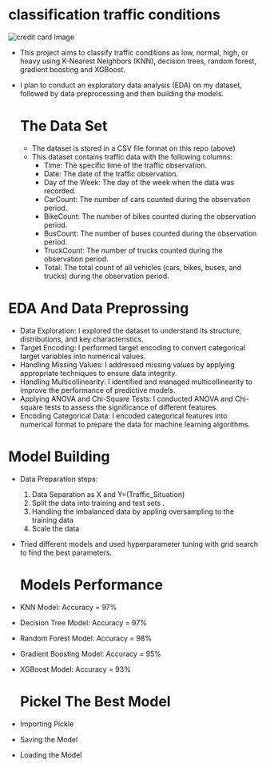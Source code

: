 # classification traffic conditions 
  ![credit card Image](https://github.com/germeengehad/classify-traffic-conditions/blob/main/download.png)

- This project aims to classify traffic conditions as low, normal, high, or heavy using K-Nearest Neighbors (KNN), decision trees, random forest, gradient boosting and XGBoost.
- I plan to conduct an exploratory data analysis (EDA) on my dataset, followed by data preprocessing and then building the models.
  
  # The Data Set
  - The dataset is stored in a CSV file format on this repo (above)
  - This dataset contains traffic data with the following columns:
    - Time: The specific time of the traffic observation.
    - Date: The date of the traffic observation.
    - Day of the Week: The day of the week when the data was recorded.
    - CarCount: The number of cars counted during the observation period.
    - BikeCount: The number of bikes counted during the observation period.
    - BusCount: The number of buses counted during the observation period.
    - TruckCount: The number of trucks counted during the observation period.
    - Total: The total count of all vehicles (cars, bikes, buses, and trucks) during the observation period.

# EDA And Data Preprossing
- Data Exploration: I explored the dataset to understand its structure, distributions, and key characteristics.
- Target Encoding: I performed target encoding to convert categorical target variables into numerical values.
- Handling Missing Values: I addressed missing values by applying appropriate techniques to ensure data integrity.
- Handling Multicollinearity: I identified and managed multicollinearity to improve the performance of predictive models.
- Applying ANOVA and Chi-Square Tests: I conducted ANOVA and Chi-square tests to assess the significance of different features.
- Encoding Categorical Data: I encoded categorical features into numerical format to prepare the data for machine learning algorithms.

# Model Building
- Data Preparation steps:
  1)  Data Separation as X and Y=(Traffic_Situation)
  2)  Split the data into training and test sets .
  3)  Handling the imbalanced data by appling oversampling to the training data
  4)  Scale the data
- Tried different models and used hyperparameter tuning with grid search to find the best parameters.

  # Models Performance 
- KNN Model: Accuracy = 97%
- Decision Tree Model: Accuracy = 97%
- Random Forest Model: Accuracy = 98%
- Gradient Boosting Model: Accuracy = 95%
- XGBoost Model: Accuracy = 93%

  # Pickel The Best Model
- Importing Pickle
- Saving the Model
- Loading the Model


  
      

